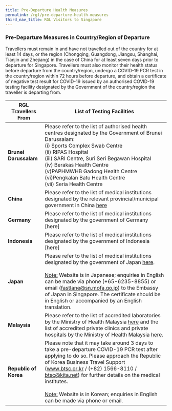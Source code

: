 ```yaml
---
title: Pre-Departure Health Measures
permalink: /rgl/pre-departure-health-measures
third_nav_title: RGL Visitors to Singapore
---
```


### Pre-Departure Measures in Country/Region of Departure

Travellers must remain in and have not travelled out of the country for at least 14 days, or the region (Chongqing, Guangdong, Jiangsu, Shanghai, Tianjin and Zhejiang) in the case of China for at least seven days prior to departure for Singapore. Travellers must also monitor their health status before departure from the country/region, undergo a COVID-19 PCR test in the country/region within 72 hours before departure, and obtain a certificate of negative test result for COVID-19 issued by an authorised COVID-19 testing facility designated by the Government of the country/region the traveller is departing from.

|RGL Travellers From | List of Testing Facilities |
|-----------------|--------------------|
|**Brunei Darussalam** | Please refer to the list of authorised health centres designated by the Government of Brunei Darussalam: <br> (i) Sports Complex Swab Centre <br> (ii) RIPAS Hospital<br>(iii) SARI Centre, Suri Seri Begawan Hospital<br>(iv) Berakas Health Centre<br>(v)PAPHMWHB Gadong Health Centre<br>(vi)Pengkalan Batu Health Centre<br>(vii) Seria Health Centre |
|**China**  | Please refer to the list of medical institutions designated by the relevant provincial/municipal government in China [here](http://bmfw.www.gov.cn/hsjcjgcx/index.html)|
|**Germany** | Please refer to the list of medical institutions designated by the government of Germany [here]|
|**Indonesia** | Please refer to the list of medical institutions designated by the government of Indonesia [here] |
|**Japan** | Please refer to the list of medical institutions designated by the government of Japan [here](https://www.meti.go.jp/press/2020/07/20200703002/20200703002-1.pdf). <br><br><u>Note:</u> Website is in Japanese; enquiries in English can be made via phone (+65-6235-8855) or email (fastlane@sn.mofa.go.jp) to the Embassy of Japan in Singapore. The certificate should be in English or accompanied by an English translation. |
|**Malaysia** |Please refer to the list of accredited laboratories by the Ministry of Health Malaysia [here](http://covid-19.moh.gov.my/garis-panduan/garis-panduan-kkm/Annex_4a_Agihan_Makmal_Ujian_18072020.pdf) and the list of accredited private clinics and private hospitals by the Ministry of Health Malaysia [here](http://medicalprac.moh.gov.my/v2/modules/mastop_publish/?tac=Senarai%20KPJKS%20yang%20telah%20diluluskan%20bagi%20COVID-19).  |
|**Republic of Korea** | Please note that it may take around 3 days to take a pre-departure COVID-19 PCR test after applying to do so. Please approach the Republic of Korea Business Travel Support (www.btsc.or.kr / (+82) 1566-8110 / btsc@kita.net) for further details on the medical institutes. <br><br><u>Note:</u> Website is in Korean; enquiries in English can be made via phone or email.|

